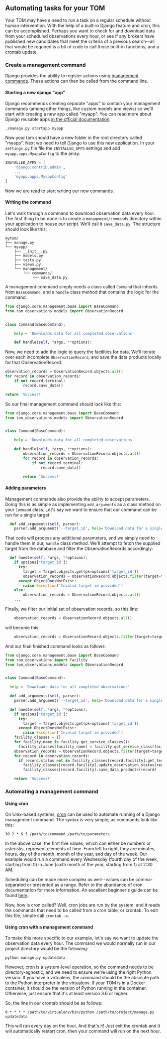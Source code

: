 Automating tasks for your TOM
---

Your TOM may have a need to run a task on a regular schedule without human intervention. With the help of a built-in Django feature and cron, this can be accomplished. Perhaps you want to check for and download data from your scheduled observations every hour, or see if any brokers have published new candidates that meet the criteria of a previous search--all that would be required is a bit of code to call those built-in functions, and a crontab update.

### Create a management command

Django provides the ability to register actions using [management commands](https://docs.djangoproject.com/en/2.2/howto/custom-management-commands/). These actions can then be called from the command line.

#### Starting a new django "app"

Django recommends creating separate "apps" to contain your management commands
(among other things, like custom models and views) so we'll start with creating a
new app called "myapp". You can read more about Django reusable apps
[in the official
documentation](https://docs.djangoproject.com/en/2.2/intro/tutorial01/#creating-the-polls-app).

    ./manage.py startapp myapp

Now your tom should have a new folder in the root directory called "myapp". Next
we need to tell Django to use this new application. In your `settings.py` file
file the `INSTALLED_APPS` settings and add `myapp.apps.MyappConfig` to the array:

```python
INSTALLED_APPS = [
    'django.contrib.admin',
    ...
    'myapp.apps.MyappConfig'
]
```

Now we are read to start writing our new commands.

#### Writing the command

Let's walk through a command to download observation data every hour. The first
thing to be done is to create a `management/commands` directory within your
application to house our script. We'll call it `save_data.py`. The structure should
look like this:

```
mytom/
├── manage.py
└── myapp/
    ├── __init__.py
    ├── models.py
    ├── tests.py
    ├── views.py
    └── management/
        └── commands/
            └── save_data.py
```

A management command simply needs a class called `Command` that inherits from `BaseCommand`, and a `handle` class method that contains the logic for the command.

```python
from django.core.management.base import BaseCommand
from tom_observations.models import ObservationRecord


class Command(BaseCommand):

    help = 'Downloads data for all completed observations'

    def handle(self, *args, **options):
```

Now, we need to add the logic to query the facilities for data. We'll iterate
over each incomplete `ObservationRecord`, and save the data products locally for
that ObservationRecord.

```python
observation_records = ObservationRecord.objects.all()
for record in observation_records:
    if not record.terminal:
        record.save_data()

return 'Success!'
```

So our final management command should look like this:

```python
from django.core.management.base import BaseCommand
from tom_observations.models import ObservationRecord


class Command(BaseCommand):

    help = 'Downloads data for all completed observations'

    def handle(self, *args, **options):
        observation_records = ObservationRecord.objects.all()
        for record in observation_records:
            if not record.terminal:
                record.save_data()

        return 'Success!'
```

#### Adding parameters

Management commands also provide the ability to accept parameters. Doing this is as simple as implementing `add_arguments` as a class method on your `Command` class. Let's say we want to ensure that our command can be run for a single target:

```python
  def add_arguments(self, parser):
    parser.add_argument('--target_id', help='Download data for a single target')
```

That code will process any additional parameters, and we simply need to handle
them in our,  `handle` class method. We'll attempt to fetch the supplied target
from the database and filter the ObservationRecords accordingly:

```python
  def handle(self, *args, **options):
    if options['target_id']:
      try:
        target = Target.objects.get(pk=options['target_id'])
        observation_records = ObservationRecord.objects.filter(target=target)
      except ObjectDoesNotExist:
        raise Exception('Invalid target id provided')
    else:
        observation_records = ObservationRecord.objects.all()
    ...
```

Finally, we filter our initial set of observation records, so this line:

```python
    observation_records = ObservationRecord.objects.all()
```

will become this:

```python
    observation_records = ObservationRecord.objects.filter(target=target)
```

And our final finished command looks as follows:

```python
from django.core.management.base import BaseCommand
from tom_observations import facility
from tom_observations.models import ObservationRecord


class Command(BaseCommand):

  help = 'Downloads data for all completed observations'

  def add_arguments(self, parser):
    parser.add_argument('--target_id', help='Download data for a single target')

  def handle(self, *args, **options):
    if options['target_id']:
      try:
        target = Target.objects.get(pk=options['target_id'])
      except ObjectDoesNotExist:
        raise Exception('Invalid target id provided')
    facility_classes = {}
    for facility_name in facility.get_service_classes():
      facility_classes[facility_name] = facility.get_service_class(facility_name)()
    observation_records = ObservationRecord.objects.filter(target=target)
    for record in observation_records:
      if record.status not in facility_classes[record.facility].get_terminal_observing_states():
        facility_classes[record.facility].update_observation_status(record.observation_id)
        facility_classes[record.facility].save_data_products(record)

    return 'Success!'
```

### Automating a management command

#### Using cron

On Unix-based systems, [cron](https://linux.die.net/man/8/cron) can be used to automate running of a Django management command. The syntax is very simple, as commands look like this:

`30 2 * 6 3 /path/to/command /path/to/parameters`

In the above case, the first five values, which can either be numbers or asterisks, represent elements of time. From left to right, they are minutes, hours, day of the month, month of the year, and day of the week. Our example would run a command every Wednesday (fourth day of the week, starting from 0) in June (sixth month of the year, starting from 1) at 2:30 AM.

Scheduling can be made more complex as well--values can be comma-separated or presented as a range. Refer to the abundance of cron documentation for more information. An excellent beginner's guide can be found [here](https://www.ostechnix.com/a-beginners-guide-to-cron-jobs/).

Now, how is cron called? Well, cron jobs are run by the system, and it reads the commands that need to be called from a cron table, or crontab. To edit this file, simple call `crontab -e`.

#### Using cron with a management command

To make this more specific to our example, let's say we want to update the observation data every hour. The command we would normally run in our project directory would be the following:

`python manage.py updatedata`

However, cron is a system-level operation, so the command needs to be directory-agnostic, and we need to ensure we're using the right Python version. If you have a virtualenv, the command should be the absolute path to the Python interpreter in the virtualenv. If your TOM is in a Docker container, it should be the version of Python running in the container. Otherwise, just ensure that it's at least version 3.6 or higher.

So, the line in our crontab should be as follows:

`0 * * * * /path/to/virtualenv/bin/python /path/to/project/manage.py updatedata`

This will run every day on the hour. And that's it! Just exit the crontab and it will automatically restart cron, then your command will run on the next hour.

